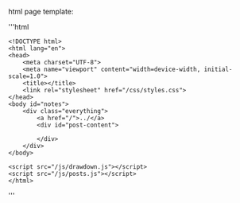 html page template:

'''html 

    <!DOCTYPE html>
    <html lang="en">
    <head>
        <meta charset="UTF-8">
        <meta name="viewport" content="width=device-width, initial-scale=1.0">
        <title></title>
        <link rel="stylesheet" href="/css/styles.css">
    </head>
    <body id="notes">
        <div class="everything">
            <a href="/">../</a>
            <div id="post-content">

            </div>
        </div>
    </body>

    <script src="/js/drawdown.js"></script>
    <script src="/js/posts.js"></script>
    </html>

'''